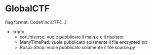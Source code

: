 # GlobalCTF
flag format: CodeVinciCTF{...}



- cripto
    - xorUniverse: vuole pubblicato il main.c e il risultato 
    - ManyTimePad: vuole pubblicato solamente il file encrypted.txt
    - Ruspa Shop: vuole pubblicato solamente il file source.py
